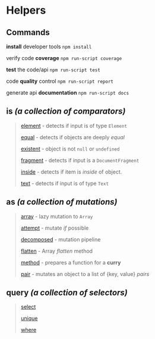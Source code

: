 # Helpers


## Commands

**install** developer tools `npm install`

verify code **coverage** `npm run-script coverage`

**test** the code/api `npm run-script test`

code **quality** control `npm run-script report`

generate api **documentation** `npm run-script docs`

## __is__ *(a collection of comparators)*

> [element](docs/is.md) - detects if input is of type `Element`
>
> [equal](docs/equals.md) - detects if objects are deeply *equal*
>
> [existent](docs/exists.md) - object is not `null` or `undefined`
>
> [fragment](docs/is.md) - detects if input is a `DocumentFragment`
>
> [inside](docs/inside.md) - detects if item is *inside* of object.
>
> [text](docs/is.md) - detects if input is of type `Text`

## __as__ *(a collection of mutations)*

> [array](docs/array.md) - lazy mutation to `Array`
>
> [attempt](docs/attempt.md) - mutate *if* possible
>
> [decomposed](docs/decompose.md) - mutation pipeline
>
> [flatten](docs/flatten.md) - Array *flatten* method
>
> [method](docs/curry.md) - prepares a function for a **curry**
>
> [pair](docs/pair.md) - mutates an object to a list of {key, value} *pairs*

## __query__ *(a collection of selectors)*

> [select](docs/select.md)
>
> [unique](docs/unique.md)
>
> [where](docs/where.md)
